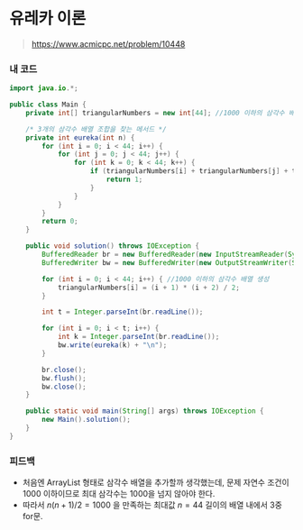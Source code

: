 # 유레카 이론

> https://www.acmicpc.net/problem/10448

### 내 코드

```java
import java.io.*;

public class Main {
    private int[] triangularNumbers = new int[44]; //1000 이하의 삼각수 배열

    /* 3개의 삼각수 배열 조합을 찾는 메서드 */
    private int eureka(int n) {
        for (int i = 0; i < 44; i++) {
            for (int j = 0; j < 44; j++) {
                for (int k = 0; k < 44; k++) {
                    if (triangularNumbers[i] + triangularNumbers[j] + triangularNumbers[k] == n) {
                        return 1;
                    }
                }
            }
        }
        return 0;
    }

    public void solution() throws IOException {
        BufferedReader br = new BufferedReader(new InputStreamReader(System.in));
        BufferedWriter bw = new BufferedWriter(new OutputStreamWriter(System.out));

        for (int i = 0; i < 44; i++) { //1000 이하의 삼각수 배열 생성
            triangularNumbers[i] = (i + 1) * (i + 2) / 2;
        }

        int t = Integer.parseInt(br.readLine());

        for (int i = 0; i < t; i++) {
            int k = Integer.parseInt(br.readLine());
            bw.write(eureka(k) + "\n");
        }

        br.close();
        bw.flush();
        bw.close();
    }

    public static void main(String[] args) throws IOException {
        new Main().solution();
    }
}
```

### 피드백

- 처음엔 ArrayList 형태로 삼각수 배열을 추가할까 생각했는데, 문제 자연수 조건이 1000 이하이므로 최대 삼각수는 1000을 넘지 않아야 한다.
- 따라서 $n(n+1)/2 = 1000$ 을 만족하는 최대값 $n = 44$ 길이의 배열 내에서 3중 for문.